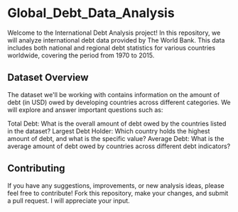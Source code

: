 # Global_Debt_Data_Analysis
Welcome to the International Debt Analysis project! In this repository, we will analyze international debt data provided by The World Bank. This data includes both national and regional debt statistics for various countries worldwide, covering the period from 1970 to 2015.


## **Dataset Overview**

The dataset we'll be working with contains information on the amount of debt (in USD) owed by developing countries across different categories. We will explore and answer important questions such as:

Total Debt: What is the overall amount of debt owed by the countries listed in the dataset?
Largest Debt Holder: Which country holds the highest amount of debt, and what is the specific value?
Average Debt: What is the average amount of debt owed by countries across different debt indicators?

## **Contributing**

If you have any suggestions, improvements, or new analysis ideas, please feel free to contribute! Fork this repository, make your changes, and submit a pull request. I will appreciate your input.
